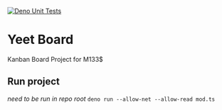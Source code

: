 [![Deno Unit Tests](https://github.com/Schufeli/yeet-board/actions/workflows/deno_unit_test.yml/badge.svg)](https://github.com/Schufeli/yeet-board/actions/workflows/deno_unit_test.yml)
# Yeet Board
Kanban Board Project for M133$

## Run project
*need to be run in repo root*
``` deno run --allow-net --allow-read mod.ts ```
